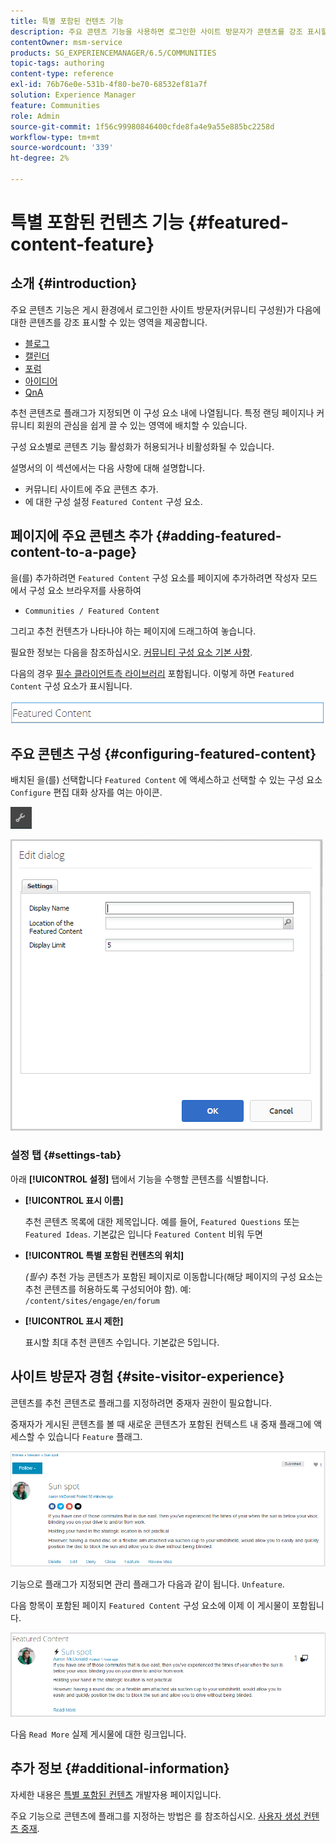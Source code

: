 ```yaml
---
title: 특별 포함된 컨텐츠 기능
description: 주요 콘텐츠 기능을 사용하면 로그인한 사이트 방문자가 콘텐츠를 강조 표시할 수 있습니다
contentOwner: msm-service
products: SG_EXPERIENCEMANAGER/6.5/COMMUNITIES
topic-tags: authoring
content-type: reference
exl-id: 76b76e0e-531b-4f80-be70-68532ef81a7f
solution: Experience Manager
feature: Communities
role: Admin
source-git-commit: 1f56c99980846400cfde8fa4e9a55e885bc2258d
workflow-type: tm+mt
source-wordcount: '339'
ht-degree: 2%

---
```


# 특별 포함된 컨텐츠 기능 {#featured-content-feature}

## 소개 {#introduction}

주요 콘텐츠 기능은 게시 환경에서 로그인한 사이트 방문자(커뮤니티 구성원)가 다음에 대한 콘텐츠를 강조 표시할 수 있는 영역을 제공합니다.

* [블로그](blog-feature.md)
* [캘린더](calendar.md)
* [포럼](forum.md)
* [아이디어](ideation-feature.md)
* [QnA](working-with-qna.md)

추천 콘텐츠로 플래그가 지정되면 이 구성 요소 내에 나열됩니다. 특정 랜딩 페이지나 커뮤니티 회원의 관심을 쉽게 끌 수 있는 영역에 배치할 수 있습니다.

구성 요소별로 콘텐츠 기능 활성화가 허용되거나 비활성화될 수 있습니다.

설명서의 이 섹션에서는 다음 사항에 대해 설명합니다.

* 커뮤니티 사이트에 주요 콘텐츠 추가.
* 에 대한 구성 설정 `Featured Content` 구성 요소.

## 페이지에 주요 콘텐츠 추가 {#adding-featured-content-to-a-page}

을(를) 추가하려면 `Featured Content` 구성 요소를 페이지에 추가하려면 작성자 모드에서 구성 요소 브라우저를 사용하여

* `Communities / Featured Content`

그리고 추천 컨텐츠가 나타나야 하는 페이지에 드래그하여 놓습니다.

필요한 정보는 다음을 참조하십시오. [커뮤니티 구성 요소 기본 사항](basics.md).

다음의 경우 [필수 클라이언트측 라이브러리](essentials-featured.md#essentials-for-client-side) 포함됩니다. 이렇게 하면 `Featured Content` 구성 요소가 표시됩니다.

![featuredcontent](assets/featuredcontent.png)

## 주요 콘텐츠 구성 {#configuring-featured-content}

배치된 을(를) 선택합니다 `Featured Content` 에 액세스하고 선택할 수 있는 구성 요소 `Configure` 편집 대화 상자를 여는 아이콘.

![새로 구성](assets/configure-new.png)

![featuredcontent1](assets/featuredcontent1.png)

### 설정 탭 {#settings-tab}

아래 **[!UICONTROL 설정]** 탭에서 기능을 수행할 콘텐츠를 식별합니다.

* **[!UICONTROL 표시 이름]**

  추천 콘텐츠 목록에 대한 제목입니다. 예를 들어, `Featured Questions` 또는 `Featured Ideas`. 기본값은 입니다 `Featured Content` 비워 두면

* **[!UICONTROL 특별 포함된 컨텐츠의 위치]**

  *(필수)* 추천 가능 콘텐츠가 포함된 페이지로 이동합니다(해당 페이지의 구성 요소는 추천 콘텐츠를 허용하도록 구성되어야 함). 예: `/content/sites/engage/en/forum`

* **[!UICONTROL 표시 제한]**

  표시할 최대 추천 콘텐츠 수입니다. 기본값은 5입니다.

## 사이트 방문자 경험 {#site-visitor-experience}

콘텐츠를 추천 콘텐츠로 플래그를 지정하려면 중재자 권한이 필요합니다.

중재자가 게시된 콘텐츠를 볼 때 새로운 콘텐츠가 포함된 컨텍스트 내 중재 플래그에 액세스할 수 있습니다 `Feature` 플래그.

![사이트 방문자 경험](assets/site-visitor-experience.png)

기능으로 플래그가 지정되면 관리 플래그가 다음과 같이 됩니다. `Unfeature`.

다음 항목이 포함된 페이지 `Featured Content` 구성 요소에 이제 이 게시물이 포함됩니다.

![site-visitor-experience1](assets/site-visitor-experience1.png)

다음 `Read More` 실제 게시물에 대한 링크입니다.

## 추가 정보 {#additional-information}

자세한 내용은 [특별 포함된 컨텐츠](essentials-featured.md) 개발자용 페이지입니다.

주요 기능으로 콘텐츠에 플래그를 지정하는 방법은 를 참조하십시오. [사용자 생성 컨텐츠 중재](moderate-ugc.md).
